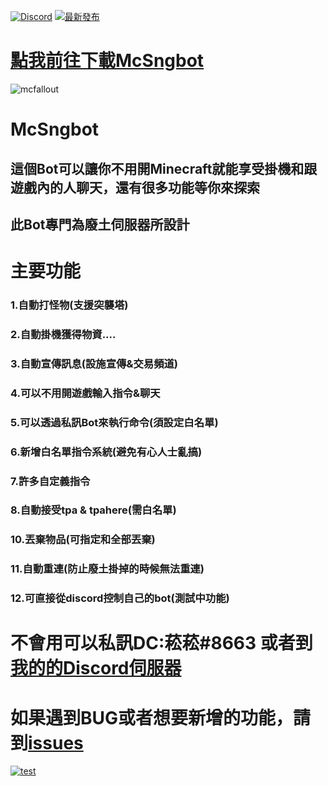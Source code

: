 [![Discord](https://discord.com/api/guilds/714087332738891857/widget.png)](https://discord.gg/5w9BUM4)
[![最新發布](https://img.shields.io/github/release/rrt467778/McSngbot.svg)](https://github.com/rrt467778/McSngbot/releases/latest)


 [點我前往下載McSngbot](https://github.com/rrt467778/mcfallout-Bot/releases)
===============================================================
![mcfallout](https://imgur.dcard.tw/cdQkFXQ.png "廢土伺服器logo")   
# McSngbot

## 這個Bot可以讓你不用開Minecraft就能享受掛機和跟遊戲內的人聊天，還有很多功能等你來探索
## 此Bot專門為廢土伺服器所設計

# 主要功能    
### 1.自動打怪物(支援突襲塔)
### 2.自動掛機獲得物資....
### 3.自動宣傳訊息(設施宣傳&交易頻道)  
### 4.可以不用開遊戲輸入指令&聊天  
### 5.可以透過私訊Bot來執行命令(須設定白名單)  
### 6.新增白名單指令系統(避免有心人士亂搞)  
### 7.許多自定義指令   
### 8.自動接受tpa & tpahere(需白名單)  
### 10.丟棄物品(可指定和全部丟棄)  
### 11.自動重連(防止廢土掛掉的時候無法重連)    
### 12.可直接從discord控制自己的bot(測試中功能)
  
# 不會用可以私訊DC:菘菘#8663  或者到[我的的Discord伺服器](https://discord.com/invite/5w9BUM4)   
# 如果遇到BUG或者想要新增的功能，請到[issues](https://github.com/rrt467778/mcfallout-Bot/issues)   
 

[![test](https://discord.com/api/guilds/714087332738891857/widget.png?style=banner1)](https://discord.gg/5w9BUM4)
